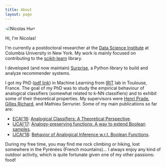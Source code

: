 ```yaml
---
title: About
layout: page
---
```


<img style="border-radius:100%" alt="Nicolas Hug" src="{{ site.url }}/assets/images/nico.jpg">

Hi, I'm Nicolas! 

I'm currently a postdoctoral researcher at the [Data Science
Institute](https://datascience.columbia.edu/) at Columbia University in New
York. My work is mainly focused on contributing to the
[scikit-learn](http://scikit-learn.org/) library.

I developed (and now maintain) [Surprise](http://surpriselib.com), a Python
library to build and analyze recommender systems.

I got my PhD ([pdf link](http://nicolas-hug.com/assets/phd.pdf)) in Machine
Learning from <a href="https://www.irit.fr/?lang=en">IRIT</a> lab in Toulouse,
France.  The goal of my PhD was to study the empirical behaviour of analogical
classifiers (somewhat related to k-NN classifiers) and to exhibit some of their
theoretical properties. My supervisors were [Henri
Prade](https://www.irit.fr/~Henri.Prade/), [Gilles
Richard](https://www.irit.fr/~Gilles.Richard/), and Mathieu Serrurier. Some of
my main publications so far are:
- [ECAI'16](http://www.ecai2016.org/): [Analogical Classifiers: A Theoretical
  Perspective](http://ebooks.iospress.com/volumearticle/44815).
- [IJCAI'17](http://ijcai-17.org): [Analogy-preserving functions: A way to
  extend Boolean samples](https://www.ijcai.org/proceedings/2017/218).
- [IJCAI'18](http://www.ijcai-18.org/): [Behavior of Analogical Inference
  w.r.t.  Boolean Functions](https://www.ijcai.org/proceedings/2018/284).

During my free time, you may find me rock climbing or hiking, lost somewhere in
the Pyrénées (French mountains)... I always enjoy any kind of outdoor activity,
which is quite fortunate given one of my other passions: food!
